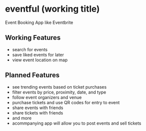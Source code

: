 # eventful (working title)

Event Booking App like Eventbrite

## Working Features

- search for events
- save liked events for later
- view event location on map

## Planned Features

- see trending events based on ticket purchases
- filter events by price, proximity, date, and type
- follow event organizers and venue
- purchase tickets and use QR codes for entry to event
- share events with friends
- share tickets with friends
- and more
- acommpanying app will allow you to post events and sell tickets
